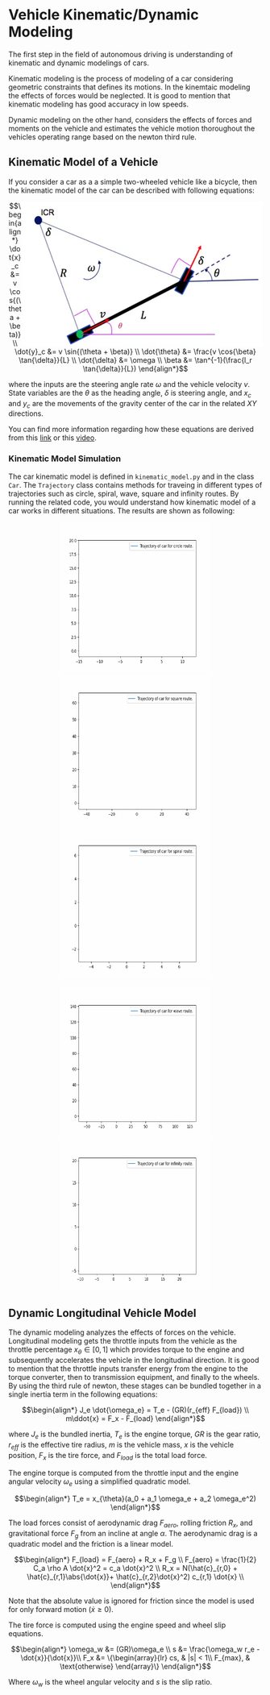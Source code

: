 # Vehicle Kinematic/Dynamic Modeling

The first step in the field of autonomous driving is understanding of kinematic and dynamic modelings of cars.

Kinematic modeling is the process of modeling of a car considering geometric constraints that defines its motions. In the kinemtaic modeling the effects of forces would be neglected. It is good to mention that kinematic modeling has good accuracy in low speeds. 

Dynamic modeling on the other hand, considers the effects of forces and moments on the vehicle and estimates the vehicle motion thoroughout the vehicles operating range based on the newton third rule.

## Kinematic Model of a Vehicle

If you consider a car as a a simple two-wheeled vehicle like a bicycle, then the kinematic model of the car can be described with following equations:

<p>
  <img alt="img-name" src="./images/kinematic_model.png" align="right">
</p>

$$\begin{align*}
\dot{x}_c &= v \cos{(\theta + \beta)} \\
\dot{y}_c &= v \sin{(\theta + \beta)} \\
\dot{\theta} &= \frac{v \cos{\beta} \tan{\delta}}{L} \\
\dot{\delta} &= \omega \\
\beta &= \tan^{-1}(\frac{l_r \tan{\delta}}{L})
\end{align*}$$

where the inputs are the steering angle rate $\omega$ and the vehicle velocity $v$. State variables are the $\theta$ as the heading angle, $\delta$ is steering angle, and $x_c$ and $y_c$ are the movements of the gravity center of the car in the related $XY$ directions.

You can find more information regarding how these equations are derived from this [link](https://dingyan89.medium.com/simple-understanding-of-kinematic-bicycle-model-81cac6420357) or this [video](https://www.youtube.com/watch?v=D4AgX1zjx54).


### Kinematic Model Simulation

The car kinematic model is defined in `kinematic_model.py` and in the class `Car`. The `Trajectory` class contains methods for traveing in different types of trajectories such as circle, spiral, wave, square and infinity routes. By running the related code, you would understand how kinematic model of a car works in different situations. The results are shown as following:

<p align="center">
    <img src="./images/circle-trajectory.gif" title="circle" width="300" height="300"/>
    <img src="./images/square-trajectory.gif" title="square" width="300" height="300"/> 
    <img src="./images/spiral-trajectory.gif" title="spiral" width="300" height="300"/> 
</p>

<p align="center">
    <img src="./images/wave-trajectory.gif" title="wave" width="300" height="300"/>
    <img src="./images/infinity-trajectory.gif" title="infinity" width="300" height="300"/> 
</p>


## Dynamic Longitudinal Vehicle Model

The dynamic modeling analyzes the effects of forces on the vehicle. Longitudinal modeling gets the throttle inputs from the vehicle as the throttle percentage $x_{\theta}\in[0,1]$ which provides torque to the engine and subsequently accelerates the vehicle in the longitudinal direction. It is good to mention that the throttle inputs transfer energy from the engine to the torque converter, then to transmission equipment, and finally to the wheels. By using the third rule of newton, these stages can be bundled together in a single inertia term in the following equations:

$$\begin{align*}
J_e \dot{\omega_e} = T_e - (GR)(r_{eff} F_{load}) \\
m\ddot{x} = F_x - F_{load}
\end{align*}$$

where $J_e$ is the bundled inertia, $T_e$ is the engine torque, $GR$ is the gear ratio, $r_{eff}$ is the effective tire radius, $m$ is the vehicle mass, $x$ is the vehicle position, $F_x$ is the tire force, and $F_{load}$ is the total load force.  

The engine torque is computed from the throttle input and the engine angular velocity $\omega_e$ using a simplified quadratic model. 

$$\begin{align*}
T_e = x_{\theta}(a_0 + a_1 \omega_e + a_2 \omega_e^2)
\end{align*}$$

The load forces consist of aerodynamic drag $F_{aero}$, rolling friction $R_x$, and gravitational force $F_g$ from an incline at angle $\alpha$. The aerodynamic drag is a quadratic model and the friction is a linear model.

$$\begin{align*}
F_{load} = F_{aero} + R_x + F_g \\
F_{aero} = \frac{1}{2} C_a \rho A \dot{x}^2 = c_a \dot{x}^2 \\
R_x = N(\hat{c}_{r,0} + \hat{c}_{r,1}\abs{\dot{x}}+ \hat{c}_{r,2}\dot{x}^2)  c_{r,1} \dot{x} \\
\end{align*}$$

Note that the absolute value is ignored for friction since the model is used for only forward motion ($\dot{x} \ge 0$). 
 
The tire force is computed using the engine speed and wheel slip equations.

$$\begin{align*}
\omega_w &= (GR)\omega_e \\
s &= \frac{\omega_w r_e - \dot{x}}{\dot{x}}\\
F_x &= \{\begin{array}{lr}
cs, &  |s| < 1\\
F_{max}, & \text{otherwise}
\end{array}\} 
\end{align*}$$

Where $\omega_w$ is the wheel angular velocity and $s$ is the slip ratio. 


